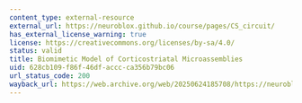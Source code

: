 ```yaml
---
content_type: external-resource
external_url: https://neuroblox.github.io/course/pages/CS_circuit/
has_external_license_warning: true
license: https://creativecommons.org/licenses/by-sa/4.0/
status: valid
title: Biomimetic Model of Corticostriatal Microassemblies
uid: 628cb109-f86f-46df-accc-ca356b79bc06
url_status_code: 200
wayback_url: https://web.archive.org/web/20250624185708/https://neuroblox.github.io/course/pages/CS_circuit/
---
```

